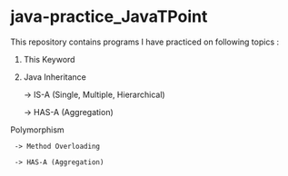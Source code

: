 # java-practice_JavaTPoint

This repository contains programs I have practiced on following topics :

1. This Keyword

2. Java Inheritance 
  
     -> IS-A (Single, Multiple, Hierarchical)

     -> HAS-A (Aggregation)

Polymorphism

     -> Method Overloading
     
     -> HAS-A (Aggregation)
